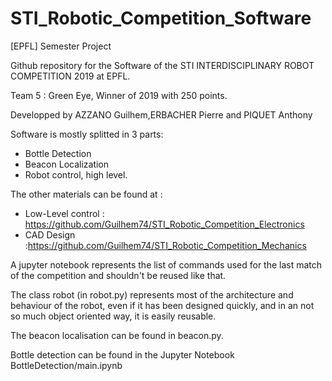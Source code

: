 # STI_Robotic_Competition_Software
[EPFL] Semester Project

Github repository for the Software of the STI INTERDISCIPLINARY ROBOT COMPETITION 2019 at EPFL.

Team 5 : Green Eye, Winner of 2019 with 250 points.

Developped by AZZANO Guilhem,ERBACHER Pierre and PIQUET Anthony

Software is mostly splitted in 3 parts:  
  - Bottle Detection
  - Beacon Localization
  - Robot control, high level.

The other materials can be found at :
  - Low-Level control : https://github.com/Guilhem74/STI_Robotic_Competition_Electronics 
  - CAD Design :https://github.com/Guilhem74/STI_Robotic_Competition_Mechanics

A jupyter notebook represents the list of commands used for the last match of the competition and shouldn't be reused like that.

The class robot (in robot.py) represents most of the architecture and behaviour of the robot, even if it has been designed quickly, and in an not so much object oriented way, it is easily reusable.

The beacon localisation can be found in beacon.py.

Bottle detection can be found in the Jupyter Notebook BottleDetection/main.ipynb

